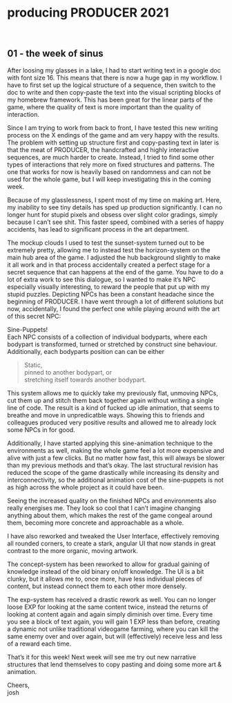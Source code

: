 <h1>producing PRODUCER 2021</h1><br>
<h2>01 - the week of sinus</h2>

After loosing my glasses in a lake, I had to start writing text in a google doc with font size 16. This means that there is now a huge gap in my workflow. I have to first set up the logical structure of a sequence, then switch to the doc to write and then copy-paste the text into the visual scripting blocks of my homebrew framework.
This has been great for the linear parts of the game, where the quality of text is more important than the quality of interaction.

Since I am trying to work from back to front, I have tested this new writing process on the X endings of the game and am very happy with the results.
The problem with setting up structure first and copy-pasting text in later is that the meat of PRODUCER, the handcrafted and highly interactive sequences, are much harder to create. Instead, I tried to find some other types of interactions that rely more on fixed structures and patterns. The one that works for now is heavily based on randomness and can not be used for the whole game, but I will keep investigating this in the coming week.

Because of my glasslessness, I spent most of my time on making art. Here, my inability to see tiny details has sped up production significantly. I can no longer hunt for stupid pixels and obsess over slight color gradings, simply because I can’t see shit.
This faster speed, combined with a series of happy accidents, has lead to significant process in the art department. 

The mockup clouds I used to test the sunset-system turned out to be extremely pretty, allowing me to instead test the horizon-system on the main hub area of the game. I adjusted the hub background slightly to make it all work and in that process accidentally created a perfect stage for a secret  sequence that can happens at the end of the game. You have to do a lot of extra work to see this dialogue, so I wanted to make it’s NPC especially visually interesting, to reward the people that put up with my stupid puzzles.
Depicting NPCs has been a constant headache since the beginning of PRODUCER. I have went through a lot of different solutions but now, accidentally, I found the perfect one while playing around with the art of this secret NPC:

Sine-Puppets!<br>
Each NPC consists of a collection of individual bodyparts, where each bodypart is transformed, turned or stretched by construct sine behaviour. Additionally, each bodyparts position can can be either

>Static,<br>
>pinned to another bodypart, or<br>
>stretching itself towards another bodypart.<br>

This system allows me to quickly take my previously flat, unmoving NPCs, cut them up and stitch them back together again without writing a single line of code.
The result is a kind of fucked up idle animation, that seems to breathe and move in unpredicatble ways. Showing this to friends and colleagues produced very positive results and allowed me to already lock some NPCs in for good.

Additionally, I have started applying this sine-animation technique to the environments as well, making the whole game feel a lot more expensive and alive with just a few clicks.
But no matter how fast, this will always be slower than my previous methods and that’s okay. The last structural revision has reduced the scope of the game drastically while increasing its density and interconnectivity, so the additional animation cost of the sine-puppets is not as high across the whole project as it could have been.

Seeing the increased quality on the finished NPCs and environments also really energises me. They look so cool that I can’t imagine changing anything about them, which makes the rest of the game congeal around them, becoming more concrete and approachable as a whole.

I have also reworked and tweaked the User Interface, effectively removing all rounded corners, to create a stark, angular UI that now stands in great contrast to the more organic, moving artwork.

The concept-system has been reworked to allow for gradual gaining of knowledge instead of the old binary on/off knowledge. The UI is a bit clunky, but it allows me to, once more, have less individual pieces of content, but instead connect them to each other more densely.

The exp-system has received a drastic rework as well. You can no longer loose EXP for looking at the same content twice, instead the returns of looking at content again and again simply diminish over time. Every time you see a block of text again, you will gain 1 EXP less than before, creating a dynamic not unlike traditional videogame farming, where you can kill the same enemy over and over again, but will (effectively) receive less and less of a reward each time.

That’s it for this week!
Next week will see me try out new narrative structures that lend themselves to copy pasting and doing some more art & animation.

Cheers,<br>
josh
